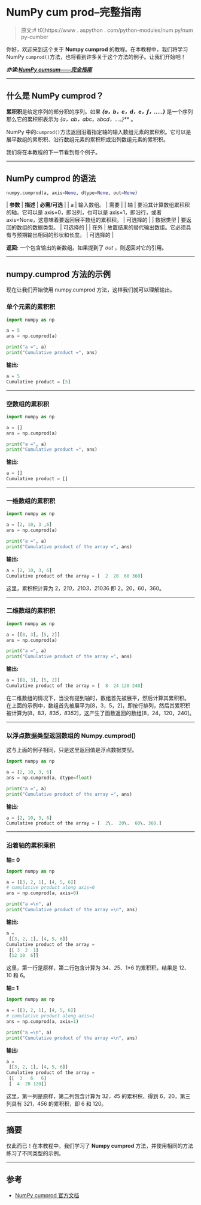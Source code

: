 # NumPy cum prod–完整指南

> 原文:# t0]https://www . aspython . com/python-modules/num py/num py-cumber

你好，欢迎来到这个关于 **Numpy cumprod** 的教程。在本教程中，我们将学习 NumPy `cumprod()`方法，也将看到许多关于这个方法的例子。让我们开始吧！

***亦读:[NumPy cumsum——完全指南](https://www.askpython.com/python-modules/numpy/numpy-cumsum)***

* * *

## 什么是 NumPy cumprod？

**累积积**是给定序列的部分积的序列。如果 ***{a，b，c，d，e，f，…..}*** 是一个序列那么它的累积积表示为 ***{a，a*b，a*b*c，a*b*c*d，…。}*** 。

NumPy 中的`cumprod()`方法返回沿着指定轴的输入数组元素的累积积。它可以是展平数组的累积积、沿行数组元素的累积积或沿列数组元素的累积积。

我们将在本教程的下一节看到每个例子。

* * *

## NumPy cumprod 的语法

```py
numpy.cumprod(a, axis=None, dtype=None, out=None)

```

| **参数** | **描述** | **必需/可选** |
| a | 输入数组。 | 需要 |
| 轴 | 要沿其计算数组累积积的轴。它可以是 axis=0，即沿列，也可以是 axis=1，即沿行，或者 axis=None，这意味着要返回展平数组的累积积。 | 可选择的 |
| 数据类型 | 要返回的数组的数据类型。 | 可选择的 |
| 在外 | 放置结果的替代输出数组。它必须具有与预期输出相同的形状和长度。 | 可选择的 |

**返回:**
一个包含输出的新数组。如果提到了 *out* ，则返回对它的引用。

* * *

## numpy.cumprod 方法的示例

现在让我们开始使用 numpy.cumprod 方法，这样我们就可以理解输出。

### 单个元素的累积积

```py
import numpy as np

a = 5
ans = np.cumprod(a)

print("a =", a)
print("Cumulative product =", ans)

```

**输出:**

```py
a = 5
Cumulative product = [5]

```

* * *

### 空数组的累积积

```py
import numpy as np

a = []
ans = np.cumprod(a)

print("a =", a)
print("Cumulative product =", ans)

```

**输出:**

```py
a = []
Cumulative product = []

```

* * *

### 一维数组的累积积

```py
import numpy as np

a = [2, 10, 3 ,6]
ans = np.cumprod(a)

print("a =", a)
print("Cumulative product of the array =", ans)

```

**输出:**

```py
a = [2, 10, 3, 6]
Cumulative product of the array = [  2  20  60 360]

```

这里，累积积计算为 2，2*10，2*10*3，2*10*3*6 即 2，20，60，360。

* * *

### 二维数组的累积积

```py
import numpy as np

a = [[8, 3], [5, 2]]
ans = np.cumprod(a)

print("a =", a)
print("Cumulative product of the array =", ans)

```

**输出:**

```py
a = [[8, 3], [5, 2]]
Cumulative product of the array = [  8  24 120 240]

```

在二维数组的情况下，当没有提到轴时，数组首先被展平，然后计算其累积积。
在上面的示例中，数组首先被展平为[8，3，5，2]，即按行排列，然后其累积积被计算为[8，8*3，8*3*5，8*3*5*2]，这产生了函数返回的数组[8，24，120，240]。

* * *

### 以浮点数据类型返回数组的 Numpy.cumprod()

这与上面的例子相同，只是这里返回值是浮点数据类型。

```py
import numpy as np

a = [2, 10, 3, 6]
ans = np.cumprod(a, dtype=float)

print("a =", a)
print("Cumulative product of the array =", ans)

```

**输出:**

```py
a = [2, 10, 3, 6]
Cumulative product of the array = [  2\.  20\.  60\. 360.]

```

* * *

### 沿着轴的累积乘积

**轴= 0**

```py
import numpy as np

a = [[3, 2, 1], [4, 5, 6]]
# cumulative product along axis=0
ans = np.cumprod(a, axis=0)

print("a =\n", a)
print("Cumulative product of the array =\n", ans)

```

**输出:**

```py
a =
 [[3, 2, 1], [4, 5, 6]]
Cumulative product of the array =
 [[ 3  2  1]
 [12 10  6]]

```

这里，第一行是原样，第二行包含计算为 3*4、2*5、1*6 的累积积，结果是 12、10 和 6。

**轴= 1**

```py
import numpy as np

a = [[3, 2, 1], [4, 5, 6]]
# cumulative product along axis=1
ans = np.cumprod(a, axis=1)

print("a =\n", a)
print("Cumulative product of the array =\n", ans)

```

**输出:**

```py
a =
 [[3, 2, 1], [4, 5, 6]]
Cumulative product of the array =
 [[  3   6   6]
 [  4  20 120]]

```

这里，第一列是原样，第二列包含计算为 3*2，4*5 的累积积，得到 6，20，第三列具有 3*2*1，4*5*6 的累积积，即 6 和 120。

* * *

## 摘要

仅此而已！在本教程中，我们学习了 **Numpy cumprod** 方法，并使用相同的方法练习了不同类型的示例。

* * *

## 参考

*   [NumPy cumprod 官方文档](https://numpy.org/doc/stable/reference/generated/numpy.cumprod.html)